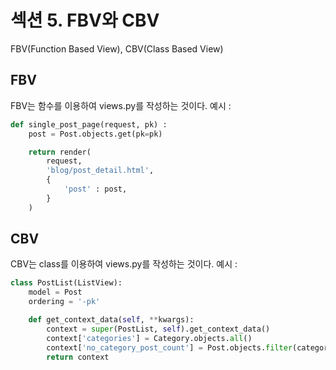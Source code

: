 # 섹션 5. FBV와 CBV
FBV(Function Based View), CBV(Class Based View)
## FBV
FBV는 함수를 이용하여 views.py를 작성하는 것이다. 
예시 :
```python
def single_post_page(request, pk) :
    post = Post.objects.get(pk=pk)

    return render(
        request,
        'blog/post_detail.html',
        {
            'post' : post,
        }
    )
```

## CBV
CBV는 class를 이용하여 views.py를 작성하는 것이다.
예시 : 
```python
class PostList(ListView):
    model = Post
    ordering = '-pk'

    def get_context_data(self, **kwargs):
        context = super(PostList, self).get_context_data()
        context['categories'] = Category.objects.all()
        context['no_category_post_count'] = Post.objects.filter(category=None).count()
        return context
```
